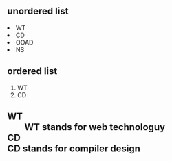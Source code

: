 <html>
<head>
<title> list of subjects </title>
</head>
<body>
<h2> unordered list </h2>
<u1>
<li> WT </li>
<li> CD </li>
</u1>  
<u1 type="square">
<li> OOAD </li>
<li> NS </li>
</u1>
<h2> ordered list </h2> 
<ol>
<li> WT </li>
<li> CD </li>
</ol>
<h2>
<dl>
<dt> WT </dt>
<dd> WT stands for web technologuy </dd>
<dt> CD </dt>
<dt> CD stands for compiler design </dt>
</dl>
</body>    
</html>
